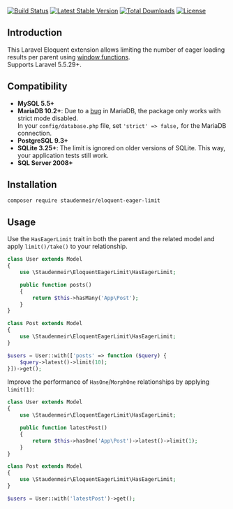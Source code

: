 [![Build Status](https://travis-ci.org/staudenmeir/eloquent-eager-limit.svg?branch=master)](https://travis-ci.org/staudenmeir/eloquent-eager-limit)
[![Latest Stable Version](https://poser.pugx.org/staudenmeir/eloquent-eager-limit/v/stable)](https://packagist.org/packages/staudenmeir/eloquent-eager-limit)
[![Total Downloads](https://poser.pugx.org/staudenmeir/eloquent-eager-limit/downloads)](https://packagist.org/packages/staudenmeir/eloquent-eager-limit)
[![License](https://poser.pugx.org/staudenmeir/eloquent-eager-limit/license)](https://packagist.org/packages/staudenmeir/eloquent-eager-limit)

## Introduction
This Laravel Eloquent extension allows limiting the number of eager loading results per parent using [window functions](https://en.wikipedia.org/wiki/Select_(SQL)#Limiting_result_rows).    
Supports Laravel 5.5.29+.

## Compatibility

- **MySQL 5.5+**
- **MariaDB 10.2+**: Due to a [bug](https://jira.mariadb.org/projects/MDEV/issues/MDEV-17525) in MariaDB, the package only works with strict mode disabled.  
  In your `config/database.php` file, set `'strict' => false,` for the MariaDB connection.
- **PostgreSQL 9.3+**
- **SQLite 3.25+**: The limit is ignored on older versions of SQLite. This way, your application tests still work.
- **SQL Server 2008+**
 
## Installation

    composer require staudenmeir/eloquent-eager-limit

## Usage

Use the `HasEagerLimit` trait in both the parent and the related model and apply `limit()/take()` to your relationship. 

```php
class User extends Model
{
    use \Staudenmeir\EloquentEagerLimit\HasEagerLimit;

    public function posts()
    {
        return $this->hasMany('App\Post');
    }
}

class Post extends Model
{
    use \Staudenmeir\EloquentEagerLimit\HasEagerLimit;
}

$users = User::with(['posts' => function ($query) {
    $query->latest()->limit(10);
}])->get();
```

Improve the performance of `HasOne`/`MorphOne` relationships by applying `limit(1)`: 

```php
class User extends Model
{
    use \Staudenmeir\EloquentEagerLimit\HasEagerLimit;

    public function latestPost()
    {
        return $this->hasOne('App\Post')->latest()->limit(1);
    }
}

class Post extends Model
{
    use \Staudenmeir\EloquentEagerLimit\HasEagerLimit;
}

$users = User::with('latestPost')->get();
```